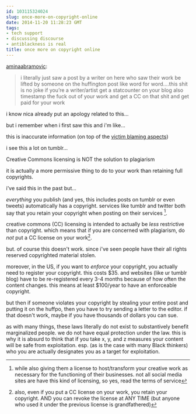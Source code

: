 ```yaml
---
id: 103115324024
slug: once-more-on-copyright-online
date: 2014-11-20 11:28:23 GMT
tags:
- tech support
- discussing discourse
- antiblackness is real
title: once more on copyright online
---
```

<p><a href="http://aminaabramovic.tumblr.com/post/102899314272/i-literally-just-saw-a-post-by-a-writer-on-here" class="tumblr_blog">aminaabramovic</a>:</p><blockquote><p>i literally just saw a post by a writer on here who saw their work be lifted by someone on the huffington post like word for word….this shit is no joke if you’re a writer/artist get a statcounter on your blog also timestamp the fuck out of your work and get a CC on that shit and get paid for your work</p></blockquote>

i know nica already put an apology related to this...

but i remember when i first saw this and i'm like...

this is inaccurate information (on top of the [victim blaming aspects][1])

i see this a lot on tumblr...

Creative Commons licensing is NOT the solution to plagiarism

it is actually a more permissive thing to do to your work than retaining full copyrights.

i've said this in the past but...

_everything_ you publish (and yes, this includes posts on tumblr or even tweets) automatically has a copyright. services like tumblr and twitter both say that  you retain your copyright when posting on their services [^1].

creative commons (CC) licensing is intended to actually be _less_ restrictive than copyright. which means that if you are concerned with plagiarism, do _not_ put a CC license on your work[^2].

but. of course this doesn't work. since i've seen people have their all rights reserved copyrighted material stolen.

moreover, in the US, if you want to _enforce_ your copyright, you actually need to register your copyright. this costs $35. and websites (like ur tumblr blog) have to be re-registered every 3-4 months because of how often the content changes. this means at least $100/year to have an enforceable copyright. 

but then if someone violates your copyright by stealing your entire post and putting it on the huffpo, then you have to try sending a letter to the editor. if that doesn't work, maybe if you have thousands of dollars you can sue. 

as with many things, these laws literally do not exist to substantively benefit marginalized people. we do not have equal protection under the law. this is why it is absurd to think that if you take x, y, and z measures your content will be safe from exploitation. esp. (as is the case with many Black thinkers) who you are actually designates you as a target for exploitation.

[^1]: while also giving them a license to host/transform your creative work as necessary for the functioning of their businesses. not all social media sites are have this kind of licensing, so yes, read the terms of service

[^2]: also, even if you put a CC license on your work, you retain your copyright. AND you can revoke the license at ANY TIME (but anyone who used it under the previous license is grandfathered)

[1]: http://yungmeduseld.tumblr.com/post/102902739109/aminaabramovic-i-literally-just-saw-a-post-by-a
